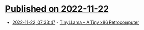 # [Published on 2022-11-22](index.md)

* [2022-11-22, 07:33:47](https://news.ycombinator.com/item?id=33703096) - [TinyLLama – A Tiny x86 Retrocomputer](https://github.com/eivindbohler/tinyllama)
